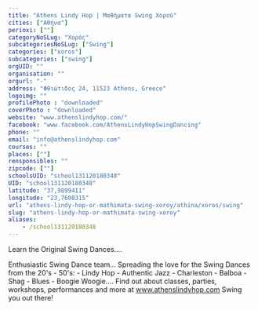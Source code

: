 ```yaml
---
title: "Athens Lindy Hop | Μαθήματα Swing Χορού"
cities: ["Αθήνα"]
perioxi: [""]
categoryNoSLug: "Χορός"
subcategoriesNoSLug: ["Swing"]
categories: ["xoros"]
subcategories: ["swing"]
orgUID: ""
organisation: ""
orgurl: "-"
address: "Φθιώτιδος 24, 11523 Athens, Greece"
logoimg: ""
profilePhoto : "downloaded"
coverPhoto : "downloaded"
website: "www.athenslindyhop.com/"
facebook: "www.facebook.com/AthensLindyHopSwingDancing"
phone: ""
email: "info@athenslindyhop.com"
courses: ""
places: [""]
rensponsibles: ""
zipcode: [""]
schoolsUID: "school131120180348"
UID: "school131120180348"
latitude: "37,9899411"
longitude: "23,7608315"
url: "athens-lindy-hop-or-mathimata-swing-xoroy/athina/xoros/swing"
slug: "athens-lindy-hop-or-mathimata-swing-xoroy"
aliases:
    - /school131120180348
---
```



Learn the Original Swing Dances....

Enthusiastic Swing Dance team... Spreading the love for the Swing Dances from the 20&#39;s - 50&#39;s: - Lindy Hop - Authentic Jazz - Charleston - Balboa - Shag - Blues - Boogie Woogie.... Find out about classes, parties, workshops, performances and more at www.athenslindyhop.com Swing you out there!